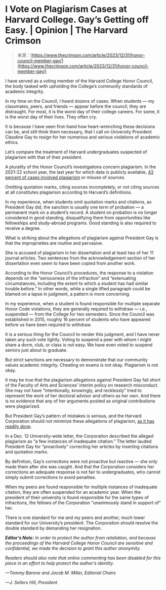 <!--yml
category: 未分类
date: 2024-05-27 14:25:32
-->

# I Vote on Plagiarism Cases at Harvard College. Gay’s Getting off Easy. | Opinion | The Harvard Crimson

> 来源：[https://www.thecrimson.com/article/2023/12/31/honor-council-member-gay/](https://www.thecrimson.com/article/2023/12/31/honor-council-member-gay/)

I have served as a voting member of the Harvard College Honor Council, the body tasked with upholding the College’s community standards of academic integrity.

In my time on the Council, I heard dozens of cases. When students — my classmates, peers, and friends — appear before the council, they are distraught. For most, it is the worst day of their college careers. For some, it is the worst day of their lives. They often cry.

It is because I have seen first-hand how heart-wrenching these decisions can be, and still think them necessary, that I call on University President Claudine Gay to resign for her numerous and serious violations of academic ethics.

Let’s compare the treatment of Harvard undergraduates suspected of plagiarism with that of their president.

A plurality of the Honor Council’s investigations concern plagiarism. In the 2021-22 school year, the last year for which data is publicly available, [43 percent of cases involved plagiarism](https://www.thecrimson.com/article/2023/5/22/harvard-honor-council-2021-2022/) or misuse of sources.

Omitting quotation marks, citing sources incompletely, or not citing sources at all constitutes plagiarism according to Harvard’s definitions.

In my experience, when students omit quotation marks and citations, as President Gay did, the sanction is usually one term of probation — a permanent mark on a student’s record. A student on probation is no longer considered in good standing, disqualifying them from opportunities like fellowships and study-abroad programs. Good standing is also required to receive a degree.

What is striking about the allegations of plagiarism against President Gay is that the improprieties are routine and pervasive.

She is accused of plagiarism in her dissertation and at least two of her 11 journal articles. Two sentences from the acknowledgement section of her dissertation even seem to have been copied from another work.

According to the Honor Council’s procedures, the response to a violation depends on the “seriousness of the infraction” and “extenuating circumstances, including the extent to which a student has had similar trouble before.” In other words, while a single lifted paragraph could be blamed on a lapse in judgment, a pattern is more concerning.

In my experience, when a student is found responsible for multiple separate Honor Code violations, they are generally required to withdraw — i.e., suspended — from the College for two semesters. Since the Council was established in 2015, roughly 16 percent of students who have appeared before us have been required to withdraw.

It is a serious thing for the Council to render this judgment, and I have never taken any such vote lightly. Voting to suspend a peer with whom I might share a dorm, club, or class is not easy. We have even voted to suspend seniors just about to graduate.

But strict sanctions are necessary to demonstrate that our community values academic integrity. Cheating on exams is not okay. Plagiarism is not okay.

It may be true that the plagiarism allegations against President Gay fall short of the Faculty of Arts and Sciences’ interim policy on research misconduct. She may not have “intentionally, knowingly, and recklessly” tried to represent the work of her doctoral advisor and others as her own. And there is no evidence that any of her arguments posited as original contributions were plagiarized.

But President Gay’s pattern of mistakes is serious, and the Harvard Corporation should not minimize these allegations of plagiarism, [as it has readily done](https://www.thecrimson.com/article/2023/12/12/gay-stays-in-office-corporation-support/).

In a Dec. 12 University-wide letter, the Corporation described the alleged plagiarism as “a few instances of inadequate citation.” The letter lauded President Gay for “proactively” correcting her articles by inserting citations and quotation marks.

By definition, Gay’s corrections were not proactive but reactive — she only made them after she was caught. And that the Corporation considers her corrections an adequate response is not fair to undergraduates, who cannot simply submit corrections to avoid penalties.

When my peers are found responsible for multiple instances of inadequate citation, they are often suspended for an academic year. When the president of their university is found responsible for the same types of infractions, the fellows of the Corporation “unanimously stand in support of” her.

There is one standard for me and my peers and another, much lower standard for our University’s president. The Corporation should resolve the double standard by demanding her resignation.

***Editor’s Note:** In order to protect the author from retaliation, and because the proceedings of the Harvard College Honor Council are sensitive and confidential, we made the decision to grant this author anonymity.*

*Readers should also note that online commenting has been disabled for this piece in an effort to help protect the author’s identity.*

*—Tommy Barone and Jacob M. Miller, Editorial Chairs*

*—J. Sellers Hill, President*